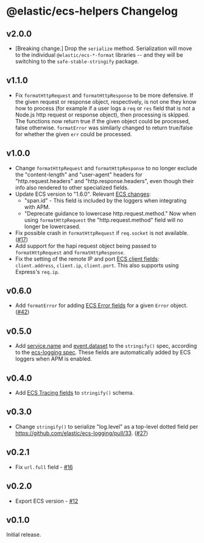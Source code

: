 # @elastic/ecs-helpers Changelog

## v2.0.0

- [Breaking change.] Drop the `serialize` method. Serialization will move to
  the individual `@elastic/ecs-*-format` libraries -- and they will be
  switching to the `safe-stable-stringify` package.

## v1.1.0

- Fix `formatHttpRequest` and `formatHttpResponse` to be more defensive. If
  the given request or response object, respectively, is not one they know
  how to process (for example if a user logs a `req` or `res` field that
  is not a Node.js http request or response object), then processing is skipped.
  The functions now return true if the given object could be processed,
  false otherwise. `formatError` was similarly changed to return true/false for
  whether the given `err` could be processed.

## v1.0.0

- Change `formatHttpRequest` and `formatHttpResponse` to no longer exclude
  the "content-length" and "user-agent" headers for "http.request.headers"
  and "http.response.headers", even though their info also rendered to
  other specialized fields.
- Update ECS version to "1.6.0". Relevant [ECS changes](https://github.com/elastic/ecs/blob/master/CHANGELOG.md#160):
  - "span.id" - This field is included by the loggers when integrating with APM.
  - "Deprecate guidance to lowercase http.request.method."
    Now when using `formatHttpRequest` the "http.request.method" field will no
    longer be lowercased.
- Fix possible crash in `formatHttpRequest` if `req.socket` is not available.
  ([#17](https://github.com/elastic/ecs-logging-nodejs/issues/17))
- Add support for the hapi request object being passed to `formatHttpRequest`
  and `formatHttpResponse`.
- Fix the setting of the remote IP and port
  [ECS client fields](https://www.elastic.co/guide/en/ecs/current/ecs-client.html):
  `client.address`, `client.ip`, `client.port`. This also supports using
  Express's `req.ip`.

## v0.6.0

- Add `formatError` for adding [ECS Error fields](https://www.elastic.co/guide/en/ecs/current/ecs-error.html)
  for a given `Error` object.
  ([#42](https://github.com/elastic/ecs-logging-nodejs/pull/42))

## v0.5.0

- Add [service.name](https://www.elastic.co/guide/en/ecs/current/ecs-service.html#field-service-name)
  and [event.dataset](https://www.elastic.co/guide/en/ecs/current/ecs-event.html#field-event-dataset)
  to the `stringify()` spec, according to the
  [ecs-logging spec](https://github.com/elastic/ecs-logging/blob/7fc00daf3da87e749b0053c592eca61a38afc6ce/spec/spec.json#L62-L87).
  These fields are automatically added by ECS loggers when APM is enabled.

## v0.4.0

- Add [ECS Tracing fields](https://www.elastic.co/guide/en/ecs/current/ecs-tracing.html)
  to `stringify()` schema.

## v0.3.0

- Change `stringify()` to serialize "log.level" as a top-level dotted field
  per <https://github.com/elastic/ecs-logging/pull/33>.
  ([#27](https://github.com/elastic/ecs-logging-nodejs/pull/27))

## v0.2.1

- Fix `url.full` field - [#16](https://github.com/elastic/ecs-logging-nodejs/pull/16)

## v0.2.0

- Export ECS version - [#12](https://github.com/elastic/ecs-logging-nodejs/pull/12)

## v0.1.0

Initial release.
